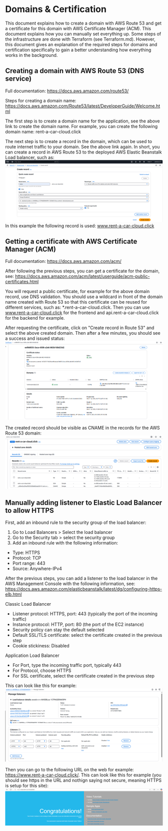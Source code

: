 # Domains & Certification
This document explains how to create a domain with AWS Route 53 and get a certificate for this domain with AWS Certificate Manager (ACM). This document explains how you can manually set everything up. Some steps of the infrastructure are done with Terraform (see Terraform.md). However, this document gives an explanation of the required steps for domains and certification specifically to gain a better understanding how everything works in the background.

## Creating a domain with AWS Route 53 (DNS service)
Full documentation: https://docs.aws.amazon.com/route53/

Steps for creating a domain name: https://docs.aws.amazon.com/Route53/latest/DeveloperGuide/Welcome.html

The first step is to create a domain name for the application, see the above link to create the domain name. For example, you can create the following domain name: rent-a-car-cloud.click

The next step is to create a record in the domain, which can be used to route internet traffic to your domain. See the above link again. In short, you can create a record in AWS Route 53 to the deployed AWS Elastic Beanstalk Load balancer, such as:
![alt text](../assets/AWS_Route53_CreateRecord2LoadBalancer.png)
In this example the following record is used: www.rent-a-car-cloud.click


## Getting a certificate with AWS Certificate Manager (ACM)
Full documentation: https://docs.aws.amazon.com/acm/

After following the previous steps, you can get a certificate for the domain, see: https://docs.aws.amazon.com/acm/latest/userguide/acm-public-certificates.html

You will request a public certificate, for example for the above domain record, use DNS validation. You should use a wildcard in front of the domain name created with Route 53 so that this certificate can be reused for different services, such as: *.rent-a-car-cloud.click. Then you can use www.rent-a-car-cloud.click for the frontend and api.rent-a-car-cloud.click for the backend for example.

After requesting the certificate, click on "Create record in Route 53" and select the above created domain. Then after a few minutes, you should see a success and issued status:
![alt text](../assets/AWS_ACM_ReqPubCert.png)

The created record should be visible as CNAME in the records for the AWS Route 53 domain:
![alt text](../assets/AWS_Route53_CNAME_Record.png)


## Manually adding listener to Elastic Load Balancer to allow HTTPS
First, add an inbound rule to the security group of the load balancer:
1. Go to Load Balancers > Select the load balancer
2. Go to the Security tab > select the security group
3. Add an inbound rule with the following information:
- Type: HTTPS
- Protocol: TCP
- Port range: 443
- Source: Anywhere-IPv4

After the previous steps, you can add a listener to the load balancer in the AWS Management Console with the following information, see: https://docs.aws.amazon.com/elasticbeanstalk/latest/dg/configuring-https-elb.html

Classic Load Balancer
- Listener protocol: HTTPS, port: 443 (typically the port of the incoming traffic)
- Instance protocol: HTTP, port: 80 (the port of the EC2 instance)
- Security policy can stay the default selected
- Default SSL/TLS certificate: select the certificate created in the previous step
- Cookie stickiness: Disabled

Application Load Balancer
- For Port, type the incoming traffic port, typically 443
- For Protocol, choose HTTPS
- For SSL certificate, select the certificate created in the previous step

This can look like this for example:
![alt text](../assets/AWS_ELB_ListenersHTTPS.png)

Then you can go to the following URL on the web for example: https://www.rent-a-car-cloud.click/. This can look like this for example (you should see https in the URL and nothign saying not secure, meaning HTTPS is setup for this site):
![alt text](../assets/AWSExampleSetupWithHTTPS.png)